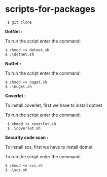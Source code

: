# scripts-for-packages

     $ git clone 
   
   
   
**DotNet :**

To run the script enter the command:
    
    $ chmod +x dotnet.sh
    $ .\dotnet.sh

**NuGet :**

To run the script enter the command:
    
    $ chmod +x nuget.sh
    $ .\nuget.sh

**Coverlet :**

To install coverlet, first we have to install dotnet

To run the script enter the command:

     $ chmod +x coverlet.sh
     $ .\coverlet.sh

**Security code scan :**

To install scs, first we have to install dotnet

To run the script enter the command:

    $ chmod +x scs.sh
    $ .\scs.sh
